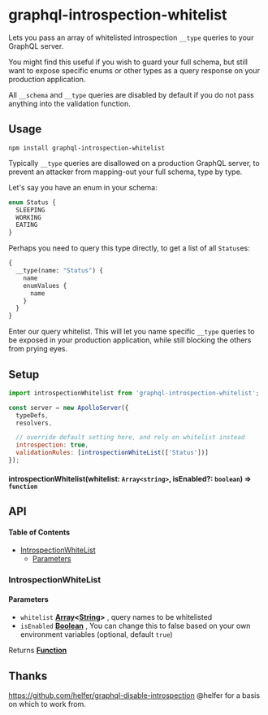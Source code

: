 # graphql-introspection-whitelist

Lets you pass an array of whitelisted introspection `__type` queries to your GraphQL server.

You might find this useful if you wish to guard your full schema, but still want to expose specific enums or other types as a query response on your production application.

All `__schema` and `__type` queries are disabled by default if you do not pass anything into the validation function.

## Usage

```
npm install graphql-introspection-whitelist
```

Typically `__type` queries are disallowed on a production GraphQL server, to prevent an attacker from mapping-out your full schema, type by type.

Let's say you have an enum in your schema:

```graphql
enum Status {
  SLEEPING
  WORKING
  EATING
}
```

Perhaps you need to query this type directly, to get a list of all `Status`es:

```graphql
{
  __type(name: "Status") {
    name
    enumValues {
      name
    }
  }
}
```

Enter our query whitelist. This will let you name specific `__type` queries to be exposed in your production application, while still blocking the others from prying eyes.

## Setup

```javascript
import introspectionWhitelist from 'graphql-introspection-whitelist';

const server = new ApolloServer({
  typeDefs,
  resolvers,

  // override default setting here, and rely on whitelist instead
  introspection: true,
  validationRules: [introspectionWhiteList(['Status'])]
});
```

#### introspectionWhitelist(whitelist: `Array<string>`, isEnabled?: `boolean`) ⇒ <code>function</code>

## API

<!-- Generated by documentation.js. Update this documentation by updating the source code. -->

#### Table of Contents

- [IntrospectionWhiteList](#introspectionwhitelist)
  - [Parameters](#parameters)

### IntrospectionWhiteList

#### Parameters

- `whitelist` **[Array](https://developer.mozilla.org/docs/Web/JavaScript/Reference/Global_Objects/Array)&lt;[String](https://developer.mozilla.org/docs/Web/JavaScript/Reference/Global_Objects/String)>** , query names to be whitelisted
- `isEnabled` **[Boolean](https://developer.mozilla.org/docs/Web/JavaScript/Reference/Global_Objects/Boolean)** , You can change this to false based on your own environment variables (optional, default `true`)

Returns **[Function](https://developer.mozilla.org/docs/Web/JavaScript/Reference/Statements/function)**

## Thanks

https://github.com/helfer/graphql-disable-introspection @helfer for a basis on which to work from.

